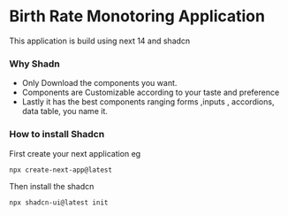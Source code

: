 # Birth Rate Monotoring  Application

This application is build using next 14 and shadcn

### Why Shadn

-   Only Download the components you want.
-   Components are Customizable according to your taste and preference
-   Lastly it has the best components ranging forms ,inputs , accordions, data table, you name it.

### How to install Shadcn

First create your next application
eg

```
npx create-next-app@latest
```

Then install the shadcn

```
npx shadcn-ui@latest init
```
